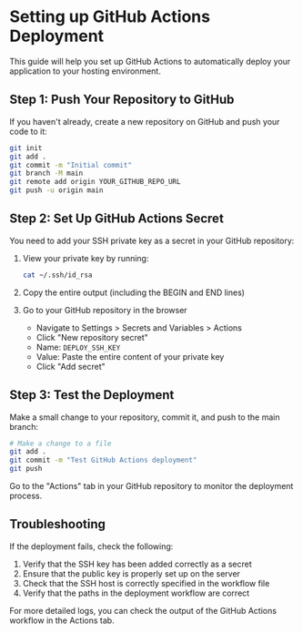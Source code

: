 # Setting up GitHub Actions Deployment

This guide will help you set up GitHub Actions to automatically deploy your application to your hosting environment.

## Step 1: Push Your Repository to GitHub

If you haven't already, create a new repository on GitHub and push your code to it:

```bash
git init
git add .
git commit -m "Initial commit"
git branch -M main
git remote add origin YOUR_GITHUB_REPO_URL
git push -u origin main
```

## Step 2: Set Up GitHub Actions Secret

You need to add your SSH private key as a secret in your GitHub repository:

1. View your private key by running:
   ```bash
   cat ~/.ssh/id_rsa
   ```

2. Copy the entire output (including the BEGIN and END lines)

3. Go to your GitHub repository in the browser
   - Navigate to Settings > Secrets and Variables > Actions
   - Click "New repository secret"
   - Name: `DEPLOY_SSH_KEY`
   - Value: Paste the entire content of your private key
   - Click "Add secret"

## Step 3: Test the Deployment

Make a small change to your repository, commit it, and push to the main branch:

```bash
# Make a change to a file
git add .
git commit -m "Test GitHub Actions deployment"
git push
```

Go to the "Actions" tab in your GitHub repository to monitor the deployment process.

## Troubleshooting

If the deployment fails, check the following:

1. Verify that the SSH key has been added correctly as a secret
2. Ensure that the public key is properly set up on the server
3. Check that the SSH host is correctly specified in the workflow file
4. Verify that the paths in the deployment workflow are correct

For more detailed logs, you can check the output of the GitHub Actions workflow in the Actions tab.
